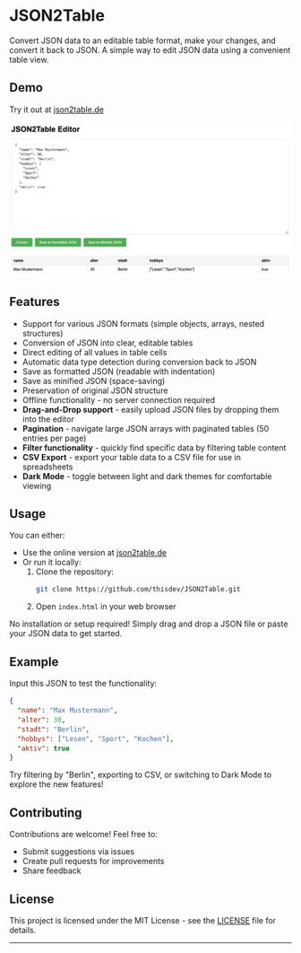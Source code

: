 # JSON2Table

Convert JSON data to an editable table format, make your changes, and convert it back to JSON. A simple way to edit JSON data using a convenient table view.

## Demo

Try it out at [json2table.de](https://json2table.de)

![JSON2Table Demo](images/json2table-demo.png)

## Features

- Support for various JSON formats (simple objects, arrays, nested structures)
- Conversion of JSON into clear, editable tables
- Direct editing of all values in table cells
- Automatic data type detection during conversion back to JSON
- Save as formatted JSON (readable with indentation)
- Save as minified JSON (space-saving)
- Preservation of original JSON structure
- Offline functionality - no server connection required
- **Drag-and-Drop support** - easily upload JSON files by dropping them into the editor
- **Pagination** - navigate large JSON arrays with paginated tables (50 entries per page)
- **Filter functionality** - quickly find specific data by filtering table content
- **CSV Export** - export your table data to a CSV file for use in spreadsheets
- **Dark Mode** - toggle between light and dark themes for comfortable viewing

## Usage

You can either:
- Use the online version at [json2table.de](https://json2table.de)
- Or run it locally:
  1. Clone the repository:
     ```bash
     git clone https://github.com/thisdev/JSON2Table.git
     ```
  2. Open `index.html` in your web browser

No installation or setup required! Simply drag and drop a JSON file or paste your JSON data to get started.

## Example

Input this JSON to test the functionality:
```json
{
  "name": "Max Mustermann",
  "alter": 30,
  "stadt": "Berlin",
  "hobbys": ["Lesen", "Sport", "Kochen"],
  "aktiv": true
}
```

Try filtering by "Berlin", exporting to CSV, or switching to Dark Mode to explore the new features!

## Contributing

Contributions are welcome! Feel free to:
- Submit suggestions via issues
- Create pull requests for improvements
- Share feedback

## License

This project is licensed under the MIT License - see the [LICENSE](LICENSE) file for details.

---